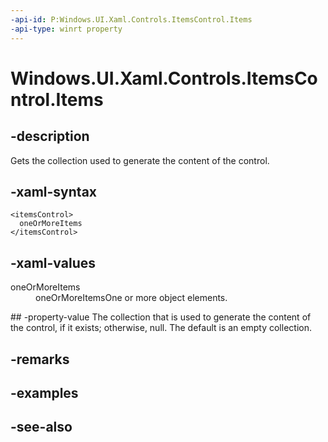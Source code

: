```yaml
---
-api-id: P:Windows.UI.Xaml.Controls.ItemsControl.Items
-api-type: winrt property
---
```


<!-- Property syntax
public Windows.UI.Xaml.Controls.ItemCollection Items { get; }
-->

# Windows.UI.Xaml.Controls.ItemsControl.Items

## -description
Gets the collection used to generate the content of the control.



## -xaml-syntax
```xaml
<itemsControl>
  oneOrMoreItems
</itemsControl>
```


## -xaml-values
<dl><dt>oneOrMoreItems</dt><dd>oneOrMoreItemsOne or more object elements.</dd>
</dl>
## -property-value
The collection that is used to generate the content of the control, if it exists; otherwise, null. The default is an empty collection.

## -remarks

## -examples

## -see-also
